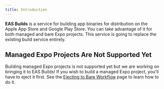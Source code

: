 ```yaml
---
title: Introduction
---
```


**EAS Builds** is a service for building app binaries for distribution on the Apple App Store and Google Play Store. You can take advantage of it for both managed and bare Expo projects. This service is going to replace the existing build service entirely.

## Managed Expo Projects Are Not Supported Yet

Building managed Expo projects is not supported yet but we are working on bringing it to EAS Builds! If you wish to build a managed Expo project, you'll have to eject it first. See the [Ejecting to Bare Workflow](https://docs.expo.io/workflow/customizing/) page to learn how to do it.
